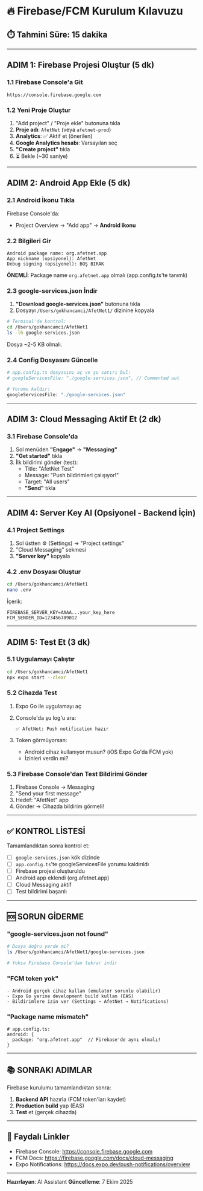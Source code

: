 # 🔥 Firebase/FCM Kurulum Kılavuzu

## ⏱️ Tahmini Süre: 15 dakika

---

## ADIM 1: Firebase Projesi Oluştur (5 dk)

### 1.1 Firebase Console'a Git
```
https://console.firebase.google.com
```

### 1.2 Yeni Proje Oluştur
1. "Add project" / "Proje ekle" butonuna tıkla
2. **Proje adı**: `AfetNet` (veya `afetnet-prod`)
3. **Analytics**: ✅ Aktif et (önerilen)
4. **Google Analytics hesabı**: Varsayılan seç
5. **"Create project"** tıkla
6. ⏳ Bekle (~30 saniye)

---

## ADIM 2: Android App Ekle (5 dk)

### 2.1 Android İkonu Tıkla
Firebase Console'da:
- Project Overview → "Add app" → **Android ikonu**

### 2.2 Bilgileri Gir
```
Android package name: org.afetnet.app
App nickname (opsiyonel): AfetNet
Debug signing (opsiyonel): BOŞ BIRAK
```

**ÖNEMLİ**: Package name `org.afetnet.app` olmalı (app.config.ts'te tanımlı)

### 2.3 google-services.json İndir
1. **"Download google-services.json"** butonuna tıkla
2. Dosyayı `/Users/gokhancamci/AfetNet1/` dizinine kopyala

```bash
# Terminal'de kontrol:
cd /Users/gokhancamci/AfetNet1
ls -lh google-services.json
```

Dosya ~2-5 KB olmalı.

### 2.4 Config Dosyasını Güncelle
```bash
# app.config.ts dosyasını aç ve şu satırı bul:
# googleServicesFile: "./google-services.json", // Commented out

# Yorumu kaldır:
googleServicesFile: "./google-services.json"
```

---

## ADIM 3: Cloud Messaging Aktif Et (2 dk)

### 3.1 Firebase Console'da
1. Sol menüden **"Engage"** → **"Messaging"**
2. **"Get started"** tıkla
3. İlk bildirimi gönder (test):
   - Title: "AfetNet Test"
   - Message: "Push bildirimleri çalışıyor!"
   - Target: "All users"
   - **"Send"** tıkla

---

## ADIM 4: Server Key Al (Opsiyonel - Backend İçin)

### 4.1 Project Settings
1. Sol üstten ⚙️ (Settings) → "Project settings"
2. "Cloud Messaging" sekmesi
3. **"Server key"** kopyala

### 4.2 .env Dosyası Oluştur
```bash
cd /Users/gokhancamci/AfetNet1
nano .env
```

İçerik:
```
FIREBASE_SERVER_KEY=AAAA...your_key_here
FCM_SENDER_ID=123456789012
```

---

## ADIM 5: Test Et (3 dk)

### 5.1 Uygulamayı Çalıştır
```bash
cd /Users/gokhancamci/AfetNet1
npx expo start --clear
```

### 5.2 Cihazda Test
1. Expo Go ile uygulamayı aç
2. Console'da şu log'u ara:
   ```
   ✅ AfetNet: Push notification hazır
   ```

3. Token görmüyorsan:
   - Android cihaz kullanıyor musun? (iOS Expo Go'da FCM yok)
   - İzinleri verdin mi?

### 5.3 Firebase Console'dan Test Bildirimi Gönder
1. Firebase Console → Messaging
2. "Send your first message"
3. Hedef: "AfetNet" app
4. Gönder → Cihazda bildirim görmeli!

---

## ✅ KONTROL LİSTESİ

Tamamlandıktan sonra kontrol et:

- [ ] `google-services.json` kök dizinde
- [ ] `app.config.ts`'te googleServicesFile yorumu kaldırıldı
- [ ] Firebase projesi oluşturuldu
- [ ] Android app eklendi (org.afetnet.app)
- [ ] Cloud Messaging aktif
- [ ] Test bildirimi başarılı

---

## 🆘 SORUN GİDERME

### "google-services.json not found"
```bash
# Dosya doğru yerde mi?
ls /Users/gokhancamci/AfetNet1/google-services.json

# Yoksa Firebase Console'dan tekrar indir
```

### "FCM token yok"
```
- Android gerçek cihaz kullan (emulator sorunlu olabilir)
- Expo Go yerine development build kullan (EAS)
- Bildirimlere izin ver (Settings → AfetNet → Notifications)
```

### "Package name mismatch"
```
# app.config.ts:
android: {
  package: "org.afetnet.app"  // Firebase'de aynı olmalı!
}
```

---

## 📚 SONRAKI ADIMLAR

Firebase kurulumu tamamlandıktan sonra:

1. **Backend API** hazırla (FCM token'ları kaydet)
2. **Production build** yap (EAS)
3. **Test** et (gerçek cihazda)

---

## 🔗 Faydalı Linkler

- Firebase Console: https://console.firebase.google.com
- FCM Docs: https://firebase.google.com/docs/cloud-messaging
- Expo Notifications: https://docs.expo.dev/push-notifications/overview

---

**Hazırlayan**: AI Assistant
**Güncelleme**: 7 Ekim 2025


